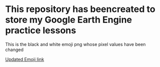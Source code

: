 # This repository has beencreated to store my Google Earth Engine practice lessons

This is the black and white emoji png whose pixel values have been changed

[Updated Emoji link](https://github.com/HR-134/GEE_Practice/blob/main/gray-emoji.png)
